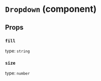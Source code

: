 `Dropdown` (component)
======================



Props
-----

### `fill`

type: `string`


### `size`

type: `number`

